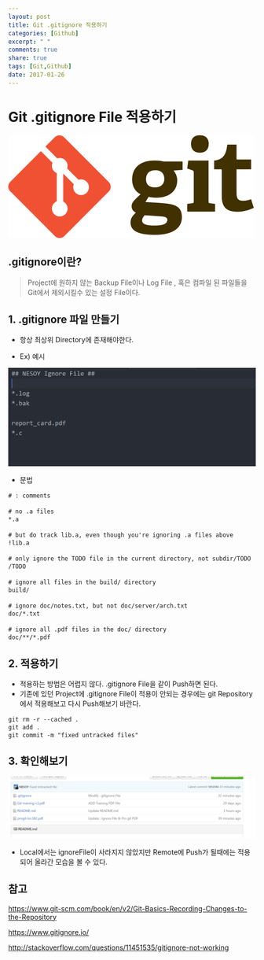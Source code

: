 ```yaml
---
layout: post
title: Git .gitignore 적용하기
categories: [Github]
excerpt: " "
comments: true
share: true
tags: [Git,Github]
date: 2017-01-26
---
```


# **Git .gitignore File 적용하기**
![No Image](/assets/posts/20170126/GitLogo.PNG)

## .gitignore이란?
> Project에 원하지 않는 Backup File이나 Log File , 혹은 컴파일 된 파일들을 Git에서 제외시킬수 있는 설정 File이다.

## 1. .gitignore 파일 만들기

- 항상 최상위 Directory에 존재해야한다.

- Ex) 예시

![No Image](/assets/posts/20170126/1.PNG)

- 문법

```shell
# : comments

# no .a files
*.a

# but do track lib.a, even though you're ignoring .a files above
!lib.a

# only ignore the TODO file in the current directory, not subdir/TODO
/TODO

# ignore all files in the build/ directory
build/

# ignore doc/notes.txt, but not doc/server/arch.txt
doc/*.txt

# ignore all .pdf files in the doc/ directory
doc/**/*.pdf
```

## 2. 적용하기

- 적용하는 방법은 어렵지 않다. .gitignore File을 같이 Push하면 된다.
- 기존에 있던 Project에 .gitignore File이 적용이 안되는 경우에는 git Repository에서 적용해보고 다시 Push해보기 바란다.

```shell
git rm -r --cached .
git add .
git commit -m "fixed untracked files"
```

## 3. 확인해보기

![No Image](/assets/posts/20170126/2.PNG)

- Local에서는 ignoreFile이 사라지지 않았지만 Remote에 Push가 될때에는 적용되어 올라간 모습을 볼 수 있다.


## 참고

<https://www.git-scm.com/book/en/v2/Git-Basics-Recording-Changes-to-the-Repository>

<https://www.gitignore.io/>

<http://stackoverflow.com/questions/11451535/gitignore-not-working>
